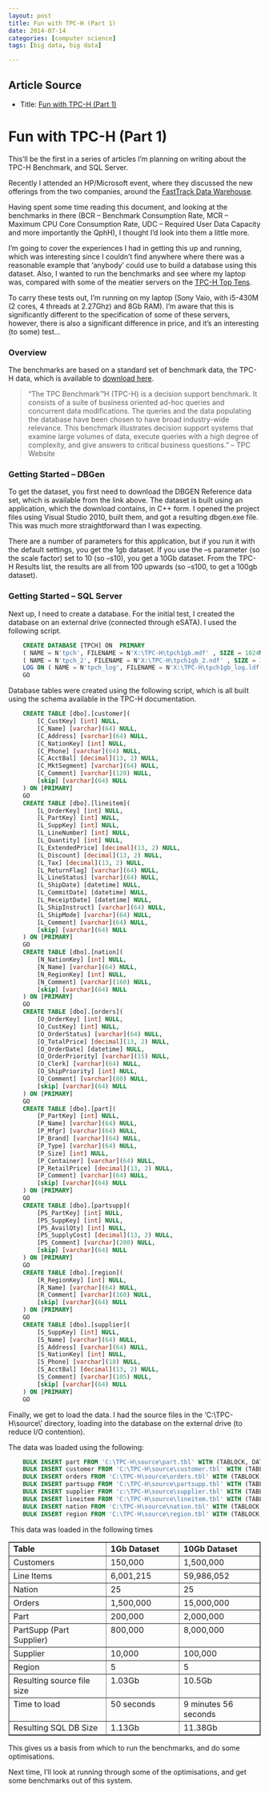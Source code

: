 ```yaml
---
layout: post
title: Fun with TPC-H (Part 1)
date: 2014-07-14
categories: [computer science]
tags: [big data, big data]

---
```


## Article Source
* Title: [Fun with TPC-H (Part 1)](http://blog.nhaslam.com/2011/07/02/fun-with-tpc-h-part-1/)

# Fun with TPC-H (Part 1)

This’ll be the first in a series of articles I’m planning on writing
about the TPC-H Benchmark, and SQL Server.

Recently I attended an HP/Microsoft event, where they discussed the new
offerings from the two companies, around the [FastTrack Data
Warehouse](http://msdn.microsoft.com/en-us/library/gg605238.aspx).

Having spent some time reading this document, and looking at the
benchmarks in there (BCR – Benchmark Consumption Rate, MCR – Maximum CPU
Core Consumption Rate, UDC – Required User Data Capacity and more
importantly the QphH), I thought I’d look into them a little more.

I’m going to cover the experiences I had in getting this up and running,
which was interesting since I couldn’t find anywhere where there was a
reasonable example that ‘anybody’ could use to build a database using
this dataset. Also, I wanted to run the benchmarks and see where my
laptop was, compared with some of the meatier servers on the [TPC-H Top
Tens](http://www.tpc.org/tpch/).

To carry these tests out, I’m running on my laptop (Sony Vaio, with
i5-430M (2 cores, 4 threads at 2.27Ghz) and 8Gb RAM). I’m aware that
this is significantly different to the specification of some of these
servers, however, there is also a significant difference in price, and
it’s an interesting (to some) test…

### Overview

The benchmarks are based on a standard set of benchmark data, the TPC-H
data, which is available to [download here](http://www.tpc.org/tpch/).

> “The TPC Benchmark™H (TPC-H) is a decision support benchmark. It
> consists of a suite of business oriented ad-hoc queries and concurrent
> data modifications. The queries and the data populating the database
> have been chosen to have broad industry-wide relevance. This benchmark
> illustrates decision support systems that examine large volumes of
> data, execute queries with a high degree of complexity, and give
> answers to critical business questions.” – TPC Website

### Getting Started – DBGen

To get the dataset, you first need to download the DBGEN Reference data
set, which is available from the link above. The dataset is built using
an application, which the download contains, in C++ form. I opened the
project files using Visual Studio 2010, built them, and got a resulting
dbgen.exe file. This was much more straightforward than I was expecting.

There are a number of parameters for this application, but if you run it
with the default settings, you get the 1gb dataset. If you use the –s
parameter (so the scale factor) set to 10 (so –s10), you get a 10Gb
dataset. From the TPC-H Results list, the results are all from 100
upwards (so –s100, to get a 100gb dataset).

### Getting Started – SQL Server

Next up, I need to create a database. For the initial test, I created
the database on an external drive (connected through eSATA). I used the
following script.

```sql
    CREATE DATABASE [TPCH] ON  PRIMARY
    ( NAME = N'tpch', FILENAME = N'X:\TPC-H\tpch1gb.mdf' , SIZE = 1024MB , MAXSIZE = UNLIMITED, FILEGROWTH = 128MB ),
    ( NAME = N'tpch_2', FILENAME = N'X:\TPC-H\tpch1gb_2.ndf' , SIZE = 1024MB , MAXSIZE = UNLIMITED, FILEGROWTH = 128MB )
    LOG ON ( NAME = N'tpch_log', FILENAME = N'X:\TPC-H\tpch1gb_log.ldf' , SIZE = 512MB , MAXSIZE = 2048GB , FILEGROWTH = 100MB )
    GO
```

Database tables were created using the following script, which is all
built using the schema available in the TPC-H documentation.

```sql
    CREATE TABLE [dbo].[customer](
        [C_CustKey] [int] NULL,
        [C_Name] [varchar](64) NULL,
        [C_Address] [varchar](64) NULL,
        [C_NationKey] [int] NULL,
        [C_Phone] [varchar](64) NULL,
        [C_AcctBal] [decimal](13, 2) NULL,
        [C_MktSegment] [varchar](64) NULL,
        [C_Comment] [varchar](120) NULL,
        [skip] [varchar](64) NULL
    ) ON [PRIMARY]
    GO
    CREATE TABLE [dbo].[lineitem](
        [L_OrderKey] [int] NULL,
        [L_PartKey] [int] NULL,
        [L_SuppKey] [int] NULL,
        [L_LineNumber] [int] NULL,
        [L_Quantity] [int] NULL,
        [L_ExtendedPrice] [decimal](13, 2) NULL,
        [L_Discount] [decimal](13, 2) NULL,
        [L_Tax] [decimal](13, 2) NULL,
        [L_ReturnFlag] [varchar](64) NULL,
        [L_LineStatus] [varchar](64) NULL,
        [L_ShipDate] [datetime] NULL,
        [L_CommitDate] [datetime] NULL,
        [L_ReceiptDate] [datetime] NULL,
        [L_ShipInstruct] [varchar](64) NULL,
        [L_ShipMode] [varchar](64) NULL,
        [L_Comment] [varchar](64) NULL,
        [skip] [varchar](64) NULL
    ) ON [PRIMARY]
    GO
    CREATE TABLE [dbo].[nation](
        [N_NationKey] [int] NULL,
        [N_Name] [varchar](64) NULL,
        [N_RegionKey] [int] NULL,
        [N_Comment] [varchar](160) NULL,
        [skip] [varchar](64) NULL
    ) ON [PRIMARY]
    GO
    CREATE TABLE [dbo].[orders](
        [O_OrderKey] [int] NULL,
        [O_CustKey] [int] NULL,
        [O_OrderStatus] [varchar](64) NULL,
        [O_TotalPrice] [decimal](13, 2) NULL,
        [O_OrderDate] [datetime] NULL,
        [O_OrderPriority] [varchar](15) NULL,
        [O_Clerk] [varchar](64) NULL,
        [O_ShipPriority] [int] NULL,
        [O_Comment] [varchar](80) NULL,
        [skip] [varchar](64) NULL
    ) ON [PRIMARY]
    GO
    CREATE TABLE [dbo].[part](
        [P_PartKey] [int] NULL,
        [P_Name] [varchar](64) NULL,
        [P_Mfgr] [varchar](64) NULL,
        [P_Brand] [varchar](64) NULL,
        [P_Type] [varchar](64) NULL,
        [P_Size] [int] NULL,
        [P_Container] [varchar](64) NULL,
        [P_RetailPrice] [decimal](13, 2) NULL,
        [P_Comment] [varchar](64) NULL,
        [skip] [varchar](64) NULL
    ) ON [PRIMARY]
    GO
    CREATE TABLE [dbo].[partsupp](
        [PS_PartKey] [int] NULL,
        [PS_SuppKey] [int] NULL,
        [PS_AvailQty] [int] NULL,
        [PS_SupplyCost] [decimal](13, 2) NULL,
        [PS_Comment] [varchar](200) NULL,
        [skip] [varchar](64) NULL
    ) ON [PRIMARY]
    GO
    CREATE TABLE [dbo].[region](
        [R_RegionKey] [int] NULL,
        [R_Name] [varchar](64) NULL,
        [R_Comment] [varchar](160) NULL,
        [skip] [varchar](64) NULL
    ) ON [PRIMARY]
    GO
    CREATE TABLE [dbo].[supplier](
        [S_SuppKey] [int] NULL,
        [S_Name] [varchar](64) NULL,
        [S_Address] [varchar](64) NULL,
        [S_NationKey] [int] NULL,
        [S_Phone] [varchar](18) NULL,
        [S_AcctBal] [decimal](13, 2) NULL,
        [S_Comment] [varchar](105) NULL,
        [skip] [varchar](64) NULL
    ) ON [PRIMARY]
    GO
```

Finally, we get to load the data. I had the source files in the
‘C:\\TPC-H\\source\\’ directory, loading into the database on the
external drive (to reduce I/O contention).

The data was loaded using the following:

```sql
    BULK INSERT part FROM 'C:\TPC-H\source\part.tbl' WITH (TABLOCK, DATAFILETYPE='char', CODEPAGE='raw', FIELDTERMINATOR = '|')
    BULK INSERT customer FROM 'C:\TPC-H\source\customer.tbl' WITH (TABLOCK, DATAFILETYPE='char', CODEPAGE='raw', FIELDTERMINATOR = '|')
    BULK INSERT orders FROM 'C:\TPC-H\source\orders.tbl' WITH (TABLOCK, DATAFILETYPE='char', CODEPAGE='raw', FIELDTERMINATOR = '|')
    BULK INSERT partsupp FROM 'C:\TPC-H\source\partsupp.tbl' WITH (TABLOCK, DATAFILETYPE='char', CODEPAGE='raw', FIELDTERMINATOR = '|')
    BULK INSERT supplier FROM 'c:\TPC-H\source\supplier.tbl' WITH (TABLOCK, DATAFILETYPE='char', CODEPAGE='raw', FIELDTERMINATOR = '|')
    BULK INSERT lineitem FROM 'C:\TPC-H\source\lineitem.tbl' WITH (TABLOCK, DATAFILETYPE='char', CODEPAGE='raw', FIELDTERMINATOR = '|')
    BULK INSERT nation FROM 'C:\TPC-H\source\nation.tbl' WITH (TABLOCK, DATAFILETYPE='char', CODEPAGE='raw', FIELDTERMINATOR = '|')
    BULK INSERT region FROM 'C:\TPC-H\source\region.tbl' WITH (TABLOCK, DATAFILETYPE='char', CODEPAGE='raw', FIELDTERMINATOR = '|')
```

 This data was loaded in the following times


<table width="519" border="1" cellspacing="0" cellpadding="2">
<tbody>
<tr>
<td valign="top" width="210"><strong>Table</strong></td>
<td valign="top" width="145"><strong>1Gb Dataset</strong></td>
<td valign="top" width="162"><strong>10Gb Dataset</strong></td>
</tr>
<tr>
<td valign="top" width="210">Customers</td>
<td valign="top" width="145">150,000</td>
<td valign="top" width="162">1,500,000</td>
</tr>
<tr>
<td valign="top" width="210">Line Items</td>
<td valign="top" width="145">6,001,215</td>
<td valign="top" width="162">59,986,052</td>
</tr>
<tr>
<td valign="top" width="210">Nation</td>
<td valign="top" width="145">25</td>
<td valign="top" width="162">25</td>
</tr>
<tr>
<td valign="top" width="210">Orders</td>
<td valign="top" width="145">1,500,000</td>
<td valign="top" width="162">15,000,000</td>
</tr>
<tr>
<td valign="top" width="210">Part</td>
<td valign="top" width="145">200,000</td>
<td valign="top" width="162">2,000,000</td>
</tr>
<tr>
<td valign="top" width="210">PartSupp (Part Supplier)</td>
<td valign="top" width="145">800,000</td>
<td valign="top" width="162">8,000,000</td>
</tr>
<tr>
<td valign="top" width="210">Supplier</td>
<td valign="top" width="145">10,000</td>
<td valign="top" width="162">100,000</td>
</tr>
<tr>
<td valign="top" width="210">Region</td>
<td valign="top" width="145">5</td>
<td valign="top" width="162">5</td>
</tr>
<tr>
<td valign="top" width="210">Resulting source file size</td>
<td valign="top" width="145">1.03Gb</td>
<td valign="top" width="162">10.5Gb</td>
</tr>
<tr>
<td valign="top" width="210">Time to load</td>
<td valign="top" width="145">50 seconds</td>
<td valign="top" width="162">9 minutes 56 seconds</td>
</tr>
<tr>
<td valign="top" width="210">Resulting SQL DB Size</td>
<td valign="top" width="145">1.13Gb</td>
<td valign="top" width="162">11.38Gb</td>
</tr>
</tbody>
</table>

This gives us a basis from which to run the benchmarks, and do some
optimisations.

Next time, I’ll look at running through some of the optimisations, and
get some benchmarks out of this system.